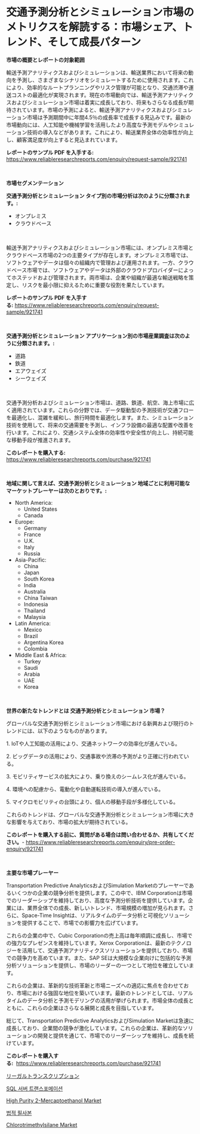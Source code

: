 <p><h1>交通予測分析とシミュレーション市場のメトリクスを解読する：市場シェア、トレンド、そして成長パターン</h1></p><p><strong>市場の概要とレポートの対象範囲</strong></p>
<p><p>輸送予測アナリティクスおよびシミュレーションは、輸送業界において将来の動向を予測し、さまざまなシナリオをシミュレートするために使用されます。これにより、効率的なルートプランニングやリスク管理が可能となり、交通渋滞や運送コストの最適化が実現されます。現在の市場動向では、輸送予測アナリティクスおよびシミュレーション市場は着実に成長しており、将来もさらなる成長が期待されています。市場の予測によると、輸送予測アナリティクスおよびシミュレーション市場は予測期間中に年間4.5％の成長率で成長する見込みです。最新の市場動向には、人工知能や機械学習を活用したより高度な予測モデルやシミュレーション技術の導入などがあります。これにより、輸送業界全体の効率性が向上し、顧客満足度が向上すると見込まれています。</p></p>
<p><strong>レポートのサンプル PDF を入手する:</strong> <a href="https://www.reliableresearchreports.com/enquiry/request-sample/921741">https://www.reliableresearchreports.com/enquiry/request-sample/921741</a></p>
<p>&nbsp;</p>
<p><strong>市場セグメンテーション</strong></p>
<p><strong>交通予測分析とシミュレーション タイプ別の市場分析は次のように分類されます。:</strong></p>
<p><ul><li>オンプレミス</li><li>クラウドベース</li></ul></p>
<p>&nbsp;</p>
<p><p>輸送予測アナリティクスおよびシミュレーション市場には、オンプレミス市場とクラウドベース市場の2つの主要タイプが存在します。オンプレミス市場では、ソフトウェアやデータは個々の組織内で管理および運用されます。一方、クラウドベース市場では、ソフトウェアやデータは外部のクラウドプロバイダーによってホステッドおよび管理されます。両市場は、企業や組織が最適な輸送戦略を策定し、リスクを最小限に抑えるために重要な役割を果たしています。</p></p>
<p><strong>レポートのサンプル PDF を入手する:</strong>&nbsp;<a href="https://www.reliableresearchreports.com/enquiry/request-sample/921741">https://www.reliableresearchreports.com/enquiry/request-sample/921741</a></p>
<p>&nbsp;</p>
<p><strong> 交通予測分析とシミュレーション アプリケーション別の市場産業調査は次のように分類されます。:</strong></p>
<p><ul><li>道路</li><li>鉄道</li><li>エアウェイズ</li><li>シーウェイズ</li></ul></p>
<p>&nbsp;</p>
<p><p>交通予測分析およびシミュレーション市場は、道路、鉄道、航空、海上市場に広く適用されています。これらの分野では、データ駆動型の予測技術が交通フローを最適化し、混雑を緩和し、旅行時間を最適化します。また、シミュレーション技術を使用して、将来の交通需要を予測し、インフラ設備の最適な配置や改善を行います。これにより、交通システム全体の効率性や安全性が向上し、持続可能な移動手段が推進されます。</p></p>
<p><strong>このレポートを購入する:</strong>&nbsp; <a href="https://www.reliableresearchreports.com/purchase/921741">https://www.reliableresearchreports.com/purchase/921741</a></p>
<p>&nbsp;</p>
<p><strong>地域に関して言えば、交通予測分析とシミュレーション 地域ごとに利用可能なマーケットプレーヤーは次のとおりです。:</strong></p>
<p><ul>
    <li>
        North America:
        <ul>
            <li>United States</li>
            <li>Canada</li>
        </ul>
    </li>
    <li>
        Europe:
        <ul>
            <li>Germany</li>
            <li>France</li>
            <li>U.K.</li>
            <li>Italy</li>
            <li>Russia</li>
        </ul>
    </li>
    <li>
        Asia-Pacific:
        <ul>
            <li>China</li>
            <li>Japan</li>
            <li>South Korea</li>
            <li>India</li>
            <li>Australia</li>
            <li>China Taiwan</li>
            <li>Indonesia</li>
            <li>Thailand</li>
            <li>Malaysia</li>
        </ul>
    </li>
    <li>
        Latin America:
        <ul>
            <li>Mexico</li>
            <li>Brazil</li>
            <li>Argentina Korea</li>
            <li>Colombia</li>
        </ul>
    </li>
    <li>
        Middle East & Africa:
        <ul>
            <li>Turkey</li>
            <li>Saudi</li>
            <li>Arabia</li>
            <li>UAE</li>
            <li>Korea</li>
        </ul>
    </li>
    </ul></p>
<p>&nbsp;</p>
<p><strong>世界の新たなトレンドとは 交通予測分析とシミュレーション 市場？</strong></p>
<p><p>グローバルな交通予測分析とシミュレーション市場における新興および現行のトレンドには、以下のようなものがあります。</p><p>1. IoTや人工知能の活用により、交通ネットワークの効率化が進んでいる。</p><p>2. ビッグデータの活用により、交通事故や渋滞の予測がより正確に行われている。</p><p>3. モビリティサービスの拡大により、乗り換えのシームレス化が進んでいる。</p><p>4. 環境への配慮から、電動化や自動運転技術の導入が進んでいる。</p><p>5. マイクロモビリティの台頭により、個人の移動手段が多様化している。</p><p>これらのトレンドは、グローバルな交通予測分析とシミュレーション市場に大きな影響を与えており、市場の拡大が期待されている。</p></p>
<p><strong>このレポートを購入する前に、質問がある場合は問い合わせるか、共有してください。</strong>- <a href="https://www.reliableresearchreports.com/enquiry/pre-order-enquiry/921741">https://www.reliableresearchreports.com/enquiry/pre-order-enquiry/921741</a></p>
<p>&nbsp;</p>
<p><strong>主要な市場プレーヤー</strong></p>
<p><p>Transportation Predictive AnalyticsおよびSimulation Marketのプレーヤーであるいくつかの企業の競争分析を提供します。この中で、IBM Corporationは市場でのリーダーシップを維持しており、高度な予測分析技術を提供しています。企業には、業界全体での成長、新しいトレンド、市場規模の増加が見られます。さらに、Space-Time Insightは、リアルタイムのデータ分析と可視化ソリューションを提供することで、市場での影響力を広げています。</p><p>これらの企業の中で、Cubic Corporationの売上高は毎年順調に成長し、市場での強力なプレゼンスを維持しています。Xerox Corporationは、最新のテクノロジーを活用して、交通予測アナリティクスソリューションを提供しており、市場での競争力を高めています。また、SAP SEは大規模な企業向けに包括的な予測分析ソリューションを提供し、市場のリーダーの一つとして地位を確立しています。</p><p>これらの企業は、革新的な技術革新と市場ニーズへの適応に焦点を合わせており、市場における強固な地位を築いています。最新のトレンドとしては、リアルタイムのデータ分析と予測モデリングの活用が挙げられます。市場全体の成長とともに、これらの企業はさらなる展開と成長を目指しています。</p><p>総じて、Transportation Predictive AnalyticsおよびSimulation Marketは急速に成長しており、企業間の競争が激化しています。これらの企業は、革新的なソリューションの開発と提供を通じて、市場でのリーダーシップを維持し、成長を続けています。</p></p>
<p><strong>このレポートを購入する:</strong>&nbsp;&nbsp;<a href="https://www.reliableresearchreports.com/purchase/921741">https://www.reliableresearchreports.com/purchase/921741</a></p>
<p><p><a href="https://github.com/mohamedbakry57/Market-Research-Report-List-2/blob/main/7305090182297.md">リーガルトランスクリプション</a></p><p><a href="https://github.com/laholand/Market-Research-Report-List-2/blob/main/3492917182291.md">SQL 서버 트랜스포메이션</a></p><p><a href="https://issuu.com/reportprime-2/docs/high-purity-2-mercaptoethanol-market-size-2030.ppt">High Purity 2-Mercaptoethanol Market</a></p><p><a href="https://github.com/sougarounis/Market-Research-Report-List-2/blob/main/5358554182292.md">법적 필사본</a></p><p><a href="https://github.com/derrinmiltonellis35gcl/Market-Research-Report-List-1/blob/main/chlorotrimethylsilane-market.md">Chlorotrimethylsilane Market</a></p></p>